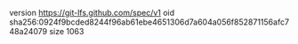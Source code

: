 version https://git-lfs.github.com/spec/v1
oid sha256:0924f9bcded8244f96ab61ebe4651306d7a604a056f852871156afc748a24079
size 1063

